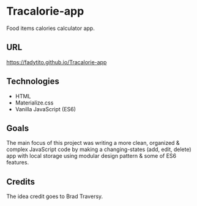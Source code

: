 # Tracalorie-app
Food  items  calories  calculator  app.
## URL
https://fadytito.github.io/Tracalorie-app
## Technologies
* HTML
* Materialize.css
* Vanilla JavaScript (ES6)
## Goals
The  main  focus  of  this  project  was  writing  a  more  clean,  organized  &  complex JavaScript  code  by  making  a  changing-states  (add,  edit,  delete)  app  with  local storage  using  modular  design  pattern  &  some  of  ES6  features.
## Credits
The idea credit goes to Brad Traversy.

